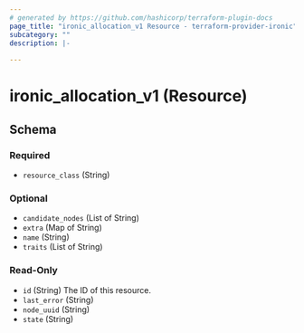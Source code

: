 ```yaml
---
# generated by https://github.com/hashicorp/terraform-plugin-docs
page_title: "ironic_allocation_v1 Resource - terraform-provider-ironic"
subcategory: ""
description: |-
  
---
```


# ironic_allocation_v1 (Resource)





<!-- schema generated by tfplugindocs -->
## Schema

### Required

- `resource_class` (String)

### Optional

- `candidate_nodes` (List of String)
- `extra` (Map of String)
- `name` (String)
- `traits` (List of String)

### Read-Only

- `id` (String) The ID of this resource.
- `last_error` (String)
- `node_uuid` (String)
- `state` (String)
